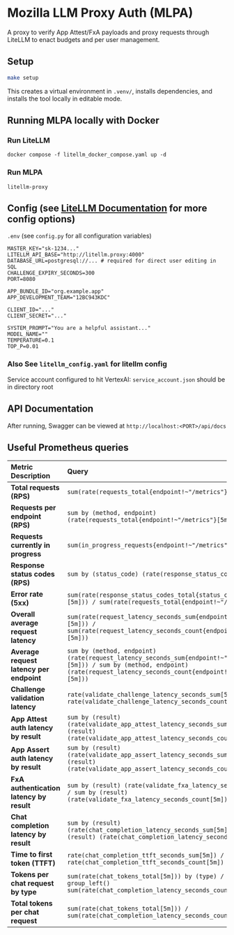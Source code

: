 # Mozilla LLM Proxy Auth (MLPA)

A proxy to verify App Attest/FxA payloads and proxy requests through LiteLLM to enact budgets and per user management.

## Setup

```bash
make setup
```

This creates a virtual environment in `.venv/`, installs dependencies, and installs the tool locally in editable mode.

## Running MLPA locally with Docker

### Run LiteLLM

`docker compose -f litellm_docker_compose.yaml up -d`

### Run MLPA

`litellm-proxy`

## Config (see [LiteLLM Documentation](https://docs.litellm.ai/docs/simple_proxy_old_doc) for more config options)

`.env` (see `config.py` for all configuration variables)

```
MASTER_KEY="sk-1234..."
LITELLM_API_BASE="http://litellm.proxy:4000"
DATABASE_URL=postgresql://... # required for direct user editing in SQL
CHALLENGE_EXPIRY_SECONDS=300
PORT=8080

APP_BUNDLE_ID="org.example.app"
APP_DEVELOPMENT_TEAM="12BC943KDC"

CLIENT_ID="..."
CLIENT_SECRET="..."

SYSTEM_PROMPT="You are a helpful assistant..."
MODEL_NAME=""
TEMPERATURE=0.1
TOP_P=0.01
```

### Also See `litellm_config.yaml` for litellm config

Service account configured to hit VertexAI: `service_account.json` should be in directory root

## API Documentation

After running, Swagger can be viewed at `http://localhost:<PORT>/api/docs`

## Useful Prometheus queries

| Metric Description                       | Query                                                                                                                                                                                  |
| :--------------------------------------- | :------------------------------------------------------------------------------------------------------------------------------------------------------------------------------------- |
| **Total requests (RPS)**                 | `sum(rate(requests_total{endpoint!~"/metrics"}[5m]))`                                                                                                                                  |
| **Requests per endpoint (RPS)**          | `sum by (method, endpoint) (rate(requests_total{endpoint!~"/metrics"}[5m]))`                                                                                                           |
| **Requests currently in progress**       | `sum(in_progress_requests{endpoint!~"/metrics"})`                                                                                                                                      |
| **Response status codes (RPS)**          | `sum by (status_code) (rate(response_status_codes_total[5m]))`                                                                                                                         |
| **Error rate (5xx)**                     | `sum(rate(response_status_codes_total{status_code=~"5.."}[5m])) / sum(rate(requests_total{endpoint!~"/metrics"}[5m]))`                                                                 |
| **Overall average request latency**      | `sum(rate(request_latency_seconds_sum{endpoint!~"/metrics"}[5m])) / sum(rate(request_latency_seconds_count{endpoint!~"/metrics"}[5m]))`                                                |
| **Average request latency per endpoint** | `sum by (method, endpoint) (rate(request_latency_seconds_sum{endpoint!~"/metrics"}[5m])) / sum by (method, endpoint) (rate(request_latency_seconds_count{endpoint!~"/metrics "}[5m]))` |
| **Challenge validation latency**         | `rate(validate_challenge_latency_seconds_sum[5m]) / rate(validate_challenge_latency_seconds_count[5m])`                                                                                |
| **App Attest auth latency by result**    | `sum by (result) (rate(validate_app_attest_latency_seconds_sum[5m])) / sum by (result) (rate(validate_app_attest_latency_seconds_count[5m]))`                                          |
| **App Assert auth latency by result**    | `sum by (result) (rate(validate_app_assert_latency_seconds_sum[5m])) / sum by (result) (rate(validate_app_assert_latency_seconds_count[5m]))`                                          |
| **FxA authentication latency by result** | `sum by (result) (rate(validate_fxa_latency_seconds_sum[5m])) / sum by (result) (rate(validate_fxa_latency_seconds_count[5m]))`                                                        |
| **Chat completion latency by result**    | `sum by (result) (rate(chat_completion_latency_seconds_sum[5m])) / sum by (result) (rate(chat_completion_latency_seconds_count[5m]))`                                                  |
| **Time to first token (TTFT)**           | `rate(chat_completion_ttft_seconds_sum[5m]) / rate(chat_completion_ttft_seconds_count[5m])`                                                                                            |
| **Tokens per chat request by type**      | `sum(rate(chat_tokens_total[5m])) by (type) / on() group_left() sum(rate(chat_completion_latency_seconds_count[5m]))`                                                                  |
| **Total tokens per chat request**        | `sum(rate(chat_tokens_total[5m])) / sum(rate(chat_completion_latency_seconds_count[5m]))`                                                                                              |
